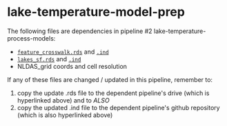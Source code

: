 # lake-temperature-model-prep

The following files are dependencies in pipeline #2 lake-temperature-process-models:
  -  [`feature_crosswalk.rds`](https://drive.google.com/drive/u/1/folders/1R4FBzDUCRMpK-rwqMt_NTujq68aYojTQ) and [`.ind`](https://github.com/USGS-R/lake-temperature-process-models/tree/master/1_get_lake_attr/in)
  -  [`lakes_sf.rds`](https://drive.google.com/drive/u/1/folders/1R4FBzDUCRMpK-rwqMt_NTujq68aYojTQ) and [`.ind`](https://github.com/USGS-R/lake-temperature-process-models/tree/master/1_get_lake_attr/in)
  -  NLDAS_grid coords and cell resolution  
  
If any of these files are changed / updated in this pipeline, remember to: 
  1. copy the update .rds file to the dependent pipeline's drive (which is hyperlinked above) and to _ALSO_
  2. copy the updated .ind file to the dependent pipeline's github repository (which is also hyperlinked above)
